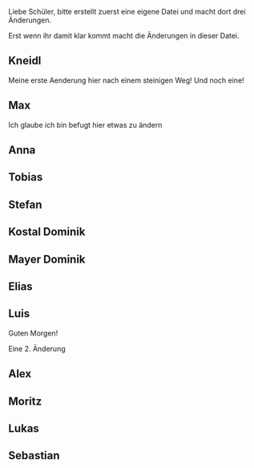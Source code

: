 Liebe Schüler, 
bitte erstellt zuerst eine eigene Datei und macht dort drei Änderungen. 

Erst wenn ihr damit klar kommt macht die Änderungen in dieser Datei. 


Kneidl
-
Meine erste Aenderung hier nach einem steinigen Weg!
Und noch eine!

Max
-
Ich glaube ich bin befugt hier etwas zu ändern

Anna
-

Tobias
-

Stefan 
-

Kostal Dominik
-

Mayer Dominik
-

Elias
-

Luis
-
Guten Morgen!

Eine 2. Änderung


Alex
-

Moritz
-

Lukas
-

Sebastian
-

